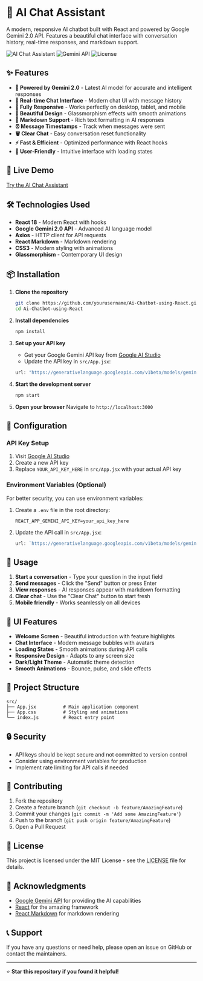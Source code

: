 # 🤖 AI Chat Assistant

A modern, responsive AI chatbot built with React and powered by Google Gemini 2.0 API. Features a beautiful chat interface with conversation history, real-time responses, and markdown support.

![AI Chat Assistant](https://img.shields.io/badge/React-18.0+-blue.svg)
![Gemini API](https://img.shields.io/badge/Gemini-2.0-FF6B35.svg)
![License](https://img.shields.io/badge/License-MIT-green.svg)

## ✨ Features

- **🤖 Powered by Gemini 2.0** - Latest AI model for accurate and intelligent responses
- **💬 Real-time Chat Interface** - Modern chat UI with message history
- **📱 Fully Responsive** - Works perfectly on desktop, tablet, and mobile
- **🎨 Beautiful Design** - Glassmorphism effects with smooth animations
- **📝 Markdown Support** - Rich text formatting in AI responses
- **⏰ Message Timestamps** - Track when messages were sent
- **🗑️ Clear Chat** - Easy conversation reset functionality
- **⚡ Fast & Efficient** - Optimized performance with React hooks
- **🎯 User-Friendly** - Intuitive interface with loading states

## 🚀 Live Demo

[Try the AI Chat Assistant](https://your-demo-link.com)

## 🛠️ Technologies Used

- **React 18** - Modern React with hooks
- **Google Gemini 2.0 API** - Advanced AI language model
- **Axios** - HTTP client for API requests
- **React Markdown** - Markdown rendering
- **CSS3** - Modern styling with animations
- **Glassmorphism** - Contemporary UI design

## 📦 Installation

1. **Clone the repository**
   ```bash
   git clone https://github.com/yourusername/Ai-Chatbot-using-React.git
   cd Ai-Chatbot-using-React
   ```

2. **Install dependencies**
   ```bash
   npm install
   ```

3. **Set up your API key**
   - Get your Google Gemini API key from [Google AI Studio](https://makersuite.google.com/app/apikey)
   - Update the API key in `src/App.jsx`:
   ```javascript
   url: "https://generativelanguage.googleapis.com/v1beta/models/gemini-2.0-flash:generateContent?key=YOUR_API_KEY_HERE"
   ```

4. **Start the development server**
   ```bash
   npm start
   ```

5. **Open your browser**
   Navigate to `http://localhost:3000`

## 🔧 Configuration

### API Key Setup
1. Visit [Google AI Studio](https://makersuite.google.com/app/apikey)
2. Create a new API key
3. Replace `YOUR_API_KEY_HERE` in `src/App.jsx` with your actual API key

### Environment Variables (Optional)
For better security, you can use environment variables:

1. Create a `.env` file in the root directory:
   ```
   REACT_APP_GEMINI_API_KEY=your_api_key_here
   ```

2. Update the API call in `src/App.jsx`:
   ```javascript
   url: `https://generativelanguage.googleapis.com/v1beta/models/gemini-2.0-flash:generateContent?key=${process.env.REACT_APP_GEMINI_API_KEY}`
   ```

## 📱 Usage

1. **Start a conversation** - Type your question in the input field
2. **Send messages** - Click the "Send" button or press Enter
3. **View responses** - AI responses appear with markdown formatting
4. **Clear chat** - Use the "Clear Chat" button to start fresh
5. **Mobile friendly** - Works seamlessly on all devices

## 🎨 UI Features

- **Welcome Screen** - Beautiful introduction with feature highlights
- **Chat Interface** - Modern message bubbles with avatars
- **Loading States** - Smooth animations during API calls
- **Responsive Design** - Adapts to any screen size
- **Dark/Light Theme** - Automatic theme detection
- **Smooth Animations** - Bounce, pulse, and slide effects

## 📁 Project Structure

```
src/
├── App.jsx          # Main application component
├── App.css          # Styling and animations
└── index.js         # React entry point
```

## 🔒 Security

- API keys should be kept secure and not committed to version control
- Consider using environment variables for production
- Implement rate limiting for API calls if needed

## 🤝 Contributing

1. Fork the repository
2. Create a feature branch (`git checkout -b feature/AmazingFeature`)
3. Commit your changes (`git commit -m 'Add some AmazingFeature'`)
4. Push to the branch (`git push origin feature/AmazingFeature`)
5. Open a Pull Request

## 📄 License

This project is licensed under the MIT License - see the [LICENSE](LICENSE) file for details.

## 🙏 Acknowledgments

- [Google Gemini API](https://ai.google.dev/) for providing the AI capabilities
- [React](https://reactjs.org/) for the amazing framework
- [React Markdown](https://github.com/remarkjs/react-markdown) for markdown rendering

## 📞 Support

If you have any questions or need help, please open an issue on GitHub or contact the maintainers.

---

⭐ **Star this repository if you found it helpful!**
